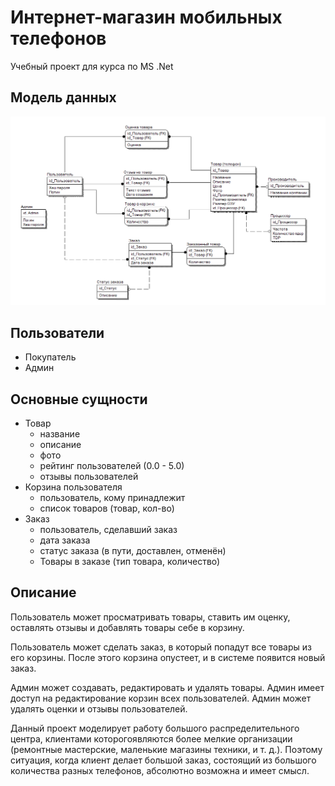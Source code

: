 # Интернет-магазин мобильных телефонов
Учебный проект для курса по MS .Net

## Модель данных
![](model.png)

## Пользователи
- Покупатель
- Админ

## Основные сущности
- Товар
  - название
  - описание
  - фото
  - рейтинг пользователей (0.0 - 5.0)
  - отзывы пользователей
- Корзина пользователя
  - пользователь, кому принадлежит
  - список товаров (товар, кол-во)
- Заказ
  - пользователь, сделавший заказ
  - дата заказа
  - статус заказа (в пути, доставлен, отменён)
  - Товары в заказе (тип товара, количество)

## Описание
Пользователь может просматривать товары, ставить им оценку, оставлять отзывы и добавлять товары себе в корзину.

Пользователь может сделать заказ, в который попадут все товары из его корзины. После этого корзина опустеет, и в системе появится новый заказ.

Админ может создавать, редактировать и удалять товары. Админ имеет доступ на редактирование корзин всех пользователей. Админ может удалять оценки и отзывы пользователей.

Данный проект моделирует работу большого распределительного центра, клиентами которогоявляются более мелкие организации
(ремонтные мастерские, маленькие магазины техники, и т. д.). Поэтому ситуация, когда клиент делает большой заказ, состоящий из большого количества разных телефонов, абсолютно возможна и имеет смысл.
